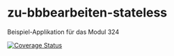 # zu-bbbearbeiten-stateless
Beispiel-Applikation für das Modul 324

[![Coverage Status](https://coveralls.io/repos/github/RelxOff/zu-bbbearbeiten-stateless/badge.svg?branch=main)](https://coveralls.io/github/RelxOff/zu-bbbearbeiten-stateless?branch=main)
